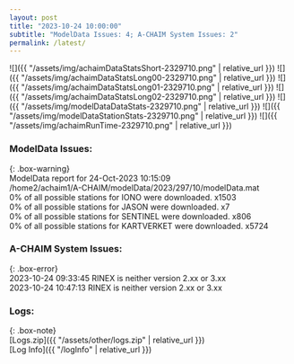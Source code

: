 ```yaml
---
layout: post
title: "2023-10-24 10:00:00"
subtitle: "ModelData Issues: 4; A-CHAIM System Issues: 2"
permalink: /latest/
---
```


![]({{ "/assets/img/achaimDataStatsShort-2329710.png" | relative_url }})
![]({{ "/assets/img/achaimDataStatsLong00-2329710.png" | relative_url }})
![]({{ "/assets/img/achaimDataStatsLong01-2329710.png" | relative_url }})
![]({{ "/assets/img/achaimDataStatsLong02-2329710.png" | relative_url }})
![]({{ "/assets/img/modelDataDataStats-2329710.png" | relative_url }})
![]({{ "/assets/img/modelDataStationStats-2329710.png" | relative_url }})
![]({{ "/assets/img/achaimRunTime-2329710.png" | relative_url }})


### ModelData Issues:  
  
{: .box-warning}  
 ModelData report for 24-Oct-2023 10:15:09   
 /home2/achaim1/A-CHAIM/modelData/2023/297/10/modelData.mat   
 0% of all possible stations for IONO were downloaded. x1503   
 0% of all possible stations for JASON were downloaded. x7   
 0% of all possible stations for SENTINEL were downloaded. x806   
 0% of all possible stations for KARTVERKET were downloaded. x5724   
  
### A-CHAIM System Issues:  
  
{: .box-error}  
2023-10-24 09:33:45 RINEX is neither version 2.xx or 3.xx  
2023-10-24 10:47:13 RINEX is neither version 2.xx or 3.xx  

### Logs:  
  
{: .box-note}  
[Logs.zip]({{ "/assets/other/logs.zip" | relative_url }})  
[Log Info]({{ "/logInfo" | relative_url }})  
